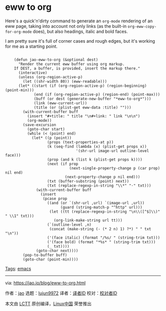 [#]: subject: "eww to org"
[#]: via: "https://jao.io/blog/eww-to-org.html"
[#]: author: "jao https://jao.io"
[#]: collector: "lujun9972/lctt-scripts-1705972010"
[#]: translator: " "
[#]: reviewer: " "
[#]: publisher: " "
[#]: url: " "

eww to org
======

Here's a quick'n'dirty command to generate an `org-mode` rendering of an eww page, taking into account not only links (as the built-in `org-eww-copy-for-org-mode` does), but also headings, italic and bold faces.

I am pretty sure it's full of corner cases and rough edges, but it's working for me as a starting point.

```

    (defun jao-eww-to-org (&optional dest)
      "Render the current eww buffer using org markup.
    If DEST, a buffer, is provided, insert the markup there."
      (interactive)
      (unless (org-region-active-p)
        (let ((shr-width 80)) (eww-readable)))
      (let* ((start (if (org-region-active-p) (region-beginning) (point-min)))
             (end (if (org-region-active-p) (region-end) (point-max)))
             (buff (or dest (generate-new-buffer "*eww-to-org*")))
             (link (eww-current-url))
             (title (or (plist-get eww-data :title) "")))
        (with-current-buffer buff
          (insert "#+title: " title "\n#+link: " link "\n\n")
          (org-mode))
        (save-excursion
          (goto-char start)
          (while (< (point) end)
            (let* ((p (point))
                   (props (text-properties-at p))
                   (k (seq-find (lambda (x) (plist-get props x))
                                '(shr-url image-url outline-level face)))
                   (prop (and k (list k (plist-get props k))))
                   (next (if prop
                             (next-single-property-change p (car prop) nil end)
                           (next-property-change p nil end)))
                   (txt (buffer-substring (point) next))
                   (txt (replace-regexp-in-string "\\*" "·" txt)))
              (with-current-buffer buff
                (insert
                 (pcase prop
                   ((and (or `(shr-url ,url) `(image-url ,url))
                         (guard (string-match-p "^http" url)))
                    (let ((tt (replace-regexp-in-string "\n\\([^$]\\)" " \\1" txt)))
                      (org-link-make-string url tt)))
                   (`(outline-level ,n)
                    (concat (make-string (- (* 2 n) 1) ?*) " " txt "\n"))
                   ('(face italic) (format "/%s/ " (string-trim txt)))
                   ('(face bold) (format "*%s* " (string-trim txt)))
                   (_ txt))))
              (goto-char next))))
        (pop-to-buffer buff)
        (goto-char (point-min))))

```

[Tags][1]: [emacs][2]

--------------------------------------------------------------------------------

via: https://jao.io/blog/eww-to-org.html

作者：[jao][a]
选题：[lujun9972][b]
译者：[译者ID](https://github.com/译者ID)
校对：[校对者ID](https://github.com/校对者ID)

本文由 [LCTT](https://github.com/LCTT/TranslateProject) 原创编译，[Linux中国](https://linux.cn/) 荣誉推出

[a]: https://jao.io
[b]: https://github.com/lujun9972
[1]: https://jao.io/blog/tags.html
[2]: https://jao.io/blog/tag-emacs.html

